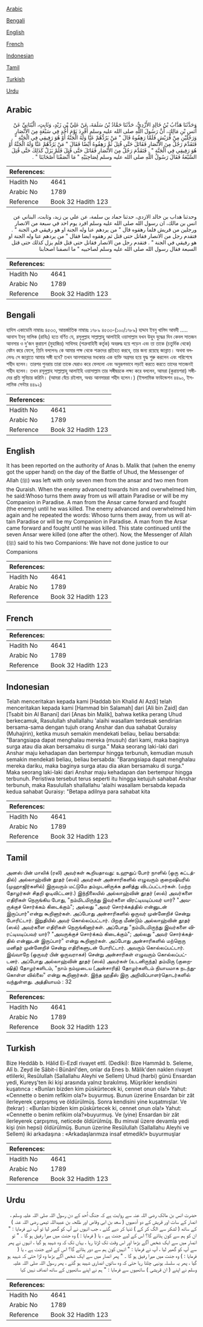 [Arabic](#arabic)

[Bengali](#bengali)

[English](#english)

[French](#french)

[Indonesian](#indonesian)

[Tamil](#tamil)

[Turkish](#turkish)

[Urdu](#urdu)

## Arabic


<div dir="rtl" lang="ar" style={{fontSize:'larger',backgroundColor:'#f8f9fa',padding:20}}>
وَحَدَّثَنَا هَدَّابُ بْنُ خَالِدٍ الأَزْدِيُّ، حَدَّثَنَا حَمَّادُ بْنُ سَلَمَةَ، عَنْ عَلِيِّ بْنِ زَيْدٍ، وَثَابِتٍ، الْبُنَانِيِّ عَنْ أَنَسِ بْنِ مَالِكٍ، أَنَّ رَسُولَ اللَّهِ صلى الله عليه وسلم أُفْرِدَ يَوْمَ أُحُدٍ فِي سَبْعَةٍ مِنَ الأَنْصَارِ وَرَجُلَيْنِ مِنْ قُرَيْشٍ فَلَمَّا رَهِقُوهُ قَالَ ‏"‏ مَنْ يَرُدُّهُمْ عَنَّا وَلَهُ الْجَنَّةُ أَوْ هُوَ رَفِيقِي فِي الْجَنَّةِ ‏"‏ ‏.‏ فَتَقَدَّمَ رَجُلٌ مِنَ الأَنْصَارِ فَقَاتَلَ حَتَّى قُتِلَ ثُمَّ رَهِقُوهُ أَيْضًا فَقَالَ ‏"‏ مَنْ يَرُدُّهُمْ عَنَّا وَلَهُ الْجَنَّةُ أَوْ هُوَ رَفِيقِي فِي الْجَنَّةِ ‏"‏ ‏.‏ فَتَقَدَّمَ رَجُلٌ مِنَ الأَنْصَارِ فَقَاتَلَ حَتَّى قُتِلَ فَلَمْ يَزَلْ كَذَلِكَ حَتَّى قُتِلَ السَّبْعَةُ فَقَالَ رَسُولُ اللَّهِ صلى الله عليه وسلم لِصَاحِبَيْهِ ‏"‏ مَا أَنْصَفْنَا أَصْحَابَنَا ‏"‏ ‏.‏
</div>
<div style={{backgroundColor:'#f8f9fa',padding:20, marginBottom: 10}}><table> <thead> <tr> <th>References:</th> <th></th> </tr> </thead> <tbody><tr><td>Hadith No</td><td>4641</td></tr><tr><td>Arabic No</td><td>1789</td></tr><tr><td>Reference</td><td>Book 32 Hadith 123</td></tr></tbody></table></div>


<div dir="rtl" lang="ar" style={{fontSize:'larger',backgroundColor:'#f8f9fa',padding:20}}>
وحدثنا هداب بن خالد الازدي، حدثنا حماد بن سلمة، عن علي بن زيد، وثابت، البناني عن انس بن مالك، ان رسول الله صلى الله عليه وسلم افرد يوم احد في سبعة من الانصار ورجلين من قريش فلما رهقوه قال " من يردهم عنا وله الجنة او هو رفيقي في الجنة " . فتقدم رجل من الانصار فقاتل حتى قتل ثم رهقوه ايضا فقال " من يردهم عنا وله الجنة او هو رفيقي في الجنة " . فتقدم رجل من الانصار فقاتل حتى قتل فلم يزل كذلك حتى قتل السبعة فقال رسول الله صلى الله عليه وسلم لصاحبيه " ما انصفنا اصحابنا
</div>
<div style={{backgroundColor:'#f8f9fa',padding:20, marginBottom: 10}}><table> <thead> <tr> <th>References:</th> <th></th> </tr> </thead> <tbody><tr><td>Hadith No</td><td>4641</td></tr><tr><td>Arabic No</td><td>1789</td></tr><tr><td>Reference</td><td>Book 32 Hadith 123</td></tr></tbody></table></div>

## Bengali


<div dir="ltr" lang="bn" style={{fontSize:'larger',backgroundColor:'#f8f9fa',padding:20}}>
হাদিস একাডেমি নাম্বারঃ ৪৫৩৩, আন্তর্জাতিক নাম্বারঃ ১৭৮৯ ৪৫৩৩-(১০০/১৭৮৯) হাদ্দাব ইবনু খালিদ আযদী ..... আনাস ইবনু মালিক (রাযিঃ) হতে বর্ণিত যে, রসূলুল্লাহ সাল্লাল্লাহু আলাইহি ওয়াসাল্লাম যখন উহুদ যুদ্ধের দিন কেবল সাতজন আনসার ও দু'জন কুরায়শ (মুহাজির) সাথিসহ (শত্রুবাহিনী কর্তৃক) অবরুদ্ধ হয়ে পড়েন এবং তা তাকে (চতুর্দিক থেকে) বেষ্টন করে ফেলে, তিনি বললেনঃ কে আমার পক্ষ থেকে শত্রুদের প্রতিহত করবে, তার জন্য রয়েছে জান্নাত। অথবা বললেনঃ সে জান্নাতে আমার সঙ্গী হবে? তখন আনসারদের মধ্যকার এক ব্যক্তি অগ্রসর হয়ে যুদ্ধ শুরু করলেন এবং পরিশেষে শহীদ হলেন। তারপর পুনরায় তারা তাকে ঘেরাও করে ফেললো এবং অনুরূপভাবে লড়াই করতে করতে তাদের সাতজনই শহীদ হলেন। তখন রসূলুল্লাহ সাল্লাল্লাহু আলাইহি ওয়াসাল্লাম তার সঙ্গীদ্বয়কে লক্ষ্য করে বললেন, আমরা (কুরায়শরা) সঙ্গীদের প্রতি সুবিচার করিনি। (আমরা বেঁচে রইলাম, অথচ আনসাররা শহীদ হলেন।) (ইসলামিক ফাউন্ডেশন ৪৪৯০, ইসলামিক সেন্টার ৪৪৯২)
</div>
<div style={{backgroundColor:'#f8f9fa',padding:20, marginBottom: 10}}><table> <thead> <tr> <th>References:</th> <th></th> </tr> </thead> <tbody><tr><td>Hadith No</td><td>4641</td></tr><tr><td>Arabic No</td><td>1789</td></tr><tr><td>Reference</td><td>Book 32 Hadith 123</td></tr></tbody></table></div>

## English


<div dir="ltr" lang="en" style={{fontSize:'larger',backgroundColor:'#f8f9fa',padding:20}}>
It has been reported on the authority of Anas b. Malik that (when the enemy got the upper hand) on the day of the Battle of Uhud, the Messenger of Allah (ﷺ) was left with only seven men from the ansar and two men from the Quraish. When the enemy advanced towards him and overwhelmed him, he said:Whoso turns them away from us will attain Paradise or will be my Companion in Paradise. A man from the Ansar came forward and fought (the enemy) until he was killed. The enemy advanced and overwhelmed him again and he repeated the words: Whoso turns them away, from us will attain Paradise or will be my Companion in Paradise. A man from the Arsar came forward and fought until he was killed. This state continued until the seven Ansar were killed (one after the other). Now, the Messenger of Allah (ﷺ) said to his two Companions: We have not done justice to our Companions
</div>
<div style={{backgroundColor:'#f8f9fa',padding:20, marginBottom: 10}}><table> <thead> <tr> <th>References:</th> <th></th> </tr> </thead> <tbody><tr><td>Hadith No</td><td>4641</td></tr><tr><td>Arabic No</td><td>1789</td></tr><tr><td>Reference</td><td>Book 32 Hadith 123</td></tr></tbody></table></div>

## French


<div dir="ltr" lang="fr" style={{fontSize:'larger',backgroundColor:'#f8f9fa',padding:20}}>

</div>
<div style={{backgroundColor:'#f8f9fa',padding:20, marginBottom: 10}}><table> <thead> <tr> <th>References:</th> <th></th> </tr> </thead> <tbody><tr><td>Hadith No</td><td>4641</td></tr><tr><td>Arabic No</td><td>1789</td></tr><tr><td>Reference</td><td>Book 32 Hadith 123</td></tr></tbody></table></div>

## Indonesian


<div dir="ltr" lang="id" style={{fontSize:'larger',backgroundColor:'#f8f9fa',padding:20}}>
Telah menceritakan kepada kami [Haddab bin Khalid Al Azdi] telah menceritakan kepada kami [Hammad bin Salamah] dari [Ali bin Zaid] dan [Tsabit bin Al Banani] dari [Anas bin Malik], bahwa ketika perang Uhud berkecamuk, Rasulullah shallallahu 'alaihi wasallam terdesak sendirian bersama-sama dengan tujuh orang Anshar dan dua sahabat Quraisy (Muhajirin), ketika musuh semakin mendekati beliau, beliau bersabda: "Barangsiapa dapat menghalau mereka (musuh) dari kami, maka baginya surga atau dia akan bersamaku di surga." Maka seorang laki-laki dari Anshar maju kehadapan dan bertempur hingga terbunuh, kemudian musuh semakin mendekati beliau, beliau bersabda: "Barangsiapa dapat menghalau mereka dariku, maka baginya surga atau dia akan bersamaku di surga." Maka seorang laki-laki dari Anshar maju kehadapan dan bertempur hingga terbunuh. Peristiwa tersebut terus seperti itu hingga ketujuh sahabat Anshar terbunuh, maka Rasulullah shallallahu 'alaihi wasallam bersabda kepada kedua sahabat Quraisy: "Betapa adilnya para sahabat kita
</div>
<div style={{backgroundColor:'#f8f9fa',padding:20, marginBottom: 10}}><table> <thead> <tr> <th>References:</th> <th></th> </tr> </thead> <tbody><tr><td>Hadith No</td><td>4641</td></tr><tr><td>Arabic No</td><td>1789</td></tr><tr><td>Reference</td><td>Book 32 Hadith 123</td></tr></tbody></table></div>

## Tamil


<div dir="ltr" lang="ta" style={{fontSize:'larger',backgroundColor:'#f8f9fa',padding:20}}>
அனஸ் பின் மாலிக் (ரலி) அவர்கள் கூறியதாவது: உஹுதுப் போர் நாளில் (ஒரு கட்டத்தில்) அல்லாஹ்வின் தூதர் (ஸல்) அவர்கள் அன்சாரிகளில் எழுவரும் குறைஷியரில் (முஹாஜிர்களில்) இருவரும் மட்டுமே தம்முடனிருக்க தனித்து விடப்பட்டார்கள். (மற்ற தோழர்கள் சிதறி ஓடிவிட்டனர்.) இந்நிலையில் அல்லாஹ்வின் தூதர் (ஸல்) அவர்களை எதிரிகள் நெருங்கிய போது, "நம்மிடமிருந்து இவர்களை விரட்டியடிப்பவர் யார்? "அவருக்குச் சொர்க்கம் கிடைக்கும்"; அல்லது "அவர் சொர்க்கத்தில் என்னுடன் இருப்பார்"என்று கூறினார்கள். அப்போது அன்சாரிகளில் ஒருவர் முன்னேறிச் சென்று போரிட்டார். இறுதியில் அவர் கொல்லப்பட்டார். பிறகு மீண்டும் அல்லாஹ்வின் தூதர் (ஸல்) அவர்களை எதிரிகள் நெருங்கினார்கள். அப்போது "நம்மிடமிருந்து இவர்களை விரட்டியடிப்பவர் யார்? "அவருக்குச் சொர்க்கம் கிடைக்கும்"; அல்லது "அவர் சொர்க்கத்தில் என்னுடன் இருப்பார்" என்று கூறினார்கள். அப்போது அன்சாரிகளில் மற்றொரு மனிதர் முன்னேறிச் சென்று எதிரிகளுடன் போரிட்டார். அவரும் கொல்லப்பட்டார். இவ்வாறே (ஒருவர் பின் ஒருவராகச்) சென்று அன்சாரிகள் எழுவரும் கொல்லப்பட்டனர். அப்போது அல்லாஹ்வின் தூதர் (ஸல்) அவர்கள் (உடனிருந்த) தம்மிரு (குறைஷித்) தோழர்களிடம், "நாம் நம்முடைய (அன்சாரித்) தோழர்களிடம் நியாயமாக நடந்துகொள்ள வில்லை" என்று கூறினார்கள். இந்த ஹதீஸ் இரு அறிவிப்பாளர்தொடர்களில் வந்துள்ளது. அத்தியாயம் : 32
</div>
<div style={{backgroundColor:'#f8f9fa',padding:20, marginBottom: 10}}><table> <thead> <tr> <th>References:</th> <th></th> </tr> </thead> <tbody><tr><td>Hadith No</td><td>4641</td></tr><tr><td>Arabic No</td><td>1789</td></tr><tr><td>Reference</td><td>Book 32 Hadith 123</td></tr></tbody></table></div>

## Turkish


<div dir="ltr" lang="tr" style={{fontSize:'larger',backgroundColor:'#f8f9fa',padding:20}}>
Bize Heddâb b. Hâlid Ei-Ezdî rivayet ettî. (Dediki): Bize Hammâd b. Seleme, Alî b. Zeyd ile Sâbit-i Bünânî'den, onlar da Enes b. Mâlik'den naklen rivayet etlilerki, Resûlullah (Sallallahu Aleyhi ve Sellem) Uhud (harbi) günü Ensardan yedi, Kureyş'ten iki kişi arasında yalnız bırakılmış. Müşrikler kendisini kuşatınca : «Bunları bizden kim püskürtecek ki, cennet onun ola!» Yahut: «Cennette o benim refîkim ola?» buyurmuş. Bunun üzerine Ensardan bir zât ilerleyerek çarpışmış ve öldürülmüş. Sonra kendisini yine kuşatmışlar. Ve (tekrar) : «Bunları bizden kim püskürtecek ki, cennet onun ola!» Yahut: «Cennette o benim refikim ola?»buyurmuş. Ve (yine) Ensardan bir zât ilerleyerek çarpışmış, neticede öldürülmüş. Bu minval üzere devamla yedi kişi (nin hepsi) öldürülmüş. Bunun üzerine Resûlullah (Sallallahu Aleyhi ve Sellem) iki arkadaşına : «Arkadaşlarımıza insaf etmedik!» buyurmuşlar
</div>
<div style={{backgroundColor:'#f8f9fa',padding:20, marginBottom: 10}}><table> <thead> <tr> <th>References:</th> <th></th> </tr> </thead> <tbody><tr><td>Hadith No</td><td>4641</td></tr><tr><td>Arabic No</td><td>1789</td></tr><tr><td>Reference</td><td>Book 32 Hadith 123</td></tr></tbody></table></div>

## Urdu


<div dir="rtl" lang="ur" style={{fontSize:'larger',backgroundColor:'#f8f9fa',padding:20}}>
حضرت انس بن مالک رضی اللہ عنہ سے روایت ہے کہ جنگ اُحد کے دن رسول اللہ صلی اللہ علیہ وسلم ، انصار کے سات اور قریش کے دو آدمیوں ( سعد بن ابی وقاص اور طلحہ بن عبیداللہ تیمی رضی اللہ عنہ ) کے ساتھ ( لشکر سے الگ کر کے ) تنہا کر دیے گئے ، جب انہوں نے آپ کو گھیر لیا تو آپ نے فرمایا : " ان کو ہم سے کون ہٹائے گا؟ اس کے لیے جنت ہے ، یا ( فرمایا : ) وہ جنت میں میرا رفیق ہو گا ۔ " تو انصار میں سے ایک شخص آگے بڑھا اور اس وقت تک لڑتا رہا ، یہاں تک کہ وہ شہید ہو گیا ، انہوں نے پھر سے آپ کو گھیر لیا ، آپ نے فرمایا : " انہیں کون ہم سے دور ہٹائے گا؟ اس کے لیے جنت ہے ، یا ( فرمایا : ) وہ جنت میں میرا رفیق ہو گا ۔ " پھر انصار میں سے ایک شخص آگے بڑھا وہ لڑا حتی کہ شہید ہو گیا ، پھر یہ سلسلہ یونہی چلتا رہا حتی کہ وہ ساتوں انصاری شہید ہو گئے ، پھر رسول اللہ صلی اللہ علیہ وسلم نے اپنے ( ان قریشی ) ساتھیوں سے فرمایا : " ہم نے اپنے ساتھیوں کے ساتھ انصاف نہیں کیا
</div>
<div style={{backgroundColor:'#f8f9fa',padding:20, marginBottom: 10}}><table> <thead> <tr> <th>References:</th> <th></th> </tr> </thead> <tbody><tr><td>Hadith No</td><td>4641</td></tr><tr><td>Arabic No</td><td>1789</td></tr><tr><td>Reference</td><td>Book 32 Hadith 123</td></tr></tbody></table></div>